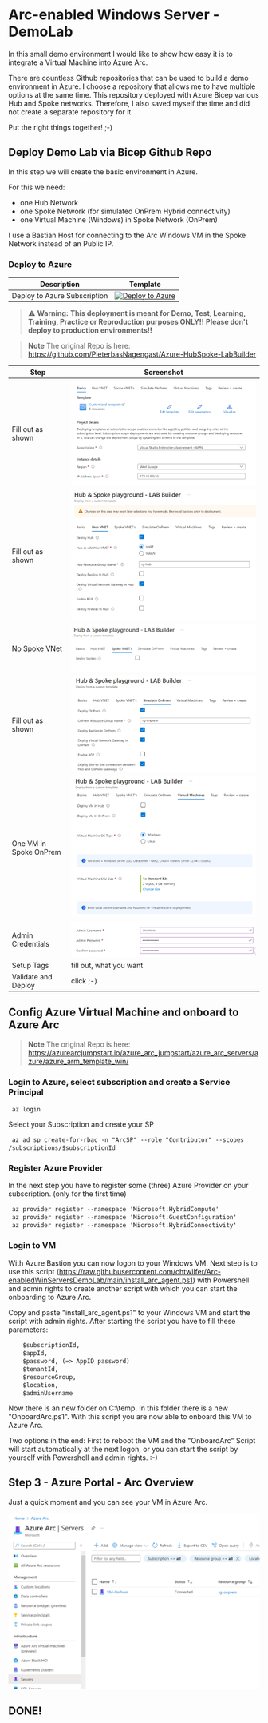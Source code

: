 # Arc-enabled Windows Server - DemoLab
In this small demo environment I would like to show how easy it is to integrate a Virtual Machine into Azure Arc.

There are countless Github repositories that can be used to build a demo environment in Azure. I choose a repository that allows me to have multiple options at the same time. This repository deployed with Azure Bicep various Hub and Spoke networks. Therefore, I also saved myself the time and did not create a separate repository for it.

Put the right things together! ;-)


## Deploy Demo Lab via Bicep Github Repo
In this step we will create the basic environment in Azure. 

For this we need:
- one Hub Network
- one Spoke Network (for simulated OnPrem Hybrid connectivity)
- one Virtual Machine (Windows) in Spoke Network (OnPrem)

I use a Bastian Host for connecting to the Arc Windows VM in the Spoke Network instead of an Public IP.


### Deploy to Azure

| Description | Template |
|---|---|
| Deploy to Azure Subscription |[![Deploy to Azure](https://aka.ms/deploytoazurebutton)](https://portal.azure.com/#blade/Microsoft_Azure_CreateUIDef/CustomDeploymentBlade/uri/https%3A%2F%2Fraw.githubusercontent.com%2FPieterbasNagengast%2FAzure-HubSpoke-LabBuilder%2Fmain%2FARM%2Fmain.json/uiFormDefinitionUri/https%3A%2F%2Fraw.githubusercontent.com%2FPieterbasNagengast%2FAzure-HubSpoke-LabBuilder%2Fmain%2FuiDefinition.json)|

> :warning: **Warning:**
> **This deployment is meant for Demo, Test, Learning, Training, Practice or Reproduction purposes ONLY!!**
> **Please don't deploy to production environments!!**

> **Note**
> The original Repo is here: https://github.com/PieterbasNagengast/Azure-HubSpoke-LabBuilder


|Step|Screenshot|
|-|-|
|Fill out as shown|![Step1](images/HubandSpokeBasisc_1.png)|
|Fill out as shown|![Step2](images/HubVNet_2.png)|
|No Spoke VNet|![Step3](images/SpokeVNet_3.PNG)|
|Fill out as shown|![Step4](images/OnPremVNet_.png)|
|One VM in Spoke OnPrem|![Step4](images/VirtualMachines_5.png)|
|Admin Credentials|![Step5](images/VirtualMachines_6.png)|
|Setup Tags|fill out, what you want|
|Validate and Deploy|click ;-)|



## Config Azure Virtual Machine and onboard to Azure Arc

> **Note**
> The original Repo is here: https://azurearcjumpstart.io/azure_arc_jumpstart/azure_arc_servers/azure/azure_arm_template_win/

### Login to Azure, select subscription and create a Service Principal

``` 
 az login
```
Select your Subscription and create your SP
```
 az ad sp create-for-rbac -n "ArcSP" --role "Contributor" --scopes /subscriptions/$subscriptionId
```


### Register Azure Provider
In the next step you have to register some (three) Azure Provider on your subscription. (only for the first time)
```  
 az provider register --namespace 'Microsoft.HybridCompute'
 az provider register --namespace 'Microsoft.GuestConfiguration'
 az provider register --namespace 'Microsoft.HybridConnectivity'
``` 


### Login to VM
With Azure Bastion you can now logon to your Windows VM. 
Next step is to use this script (https://raw.githubusercontent.com/chtwilfer/Arc-enabledWinServersDemoLab/main/install_arc_agent.ps1) with Powershell and admin rights to create another script with which you can start the onboarding to Azure Arc.


Copy and paste "install_arc_agent.ps1" to your Windows VM and start the script with admin rights. 
After starting the script you have to fill these parameters:
```
    $subscriptionId,
    $appId,
    $password, (=> AppID password)
    $tenantId,
    $resourceGroup,
    $location,
    $adminUsername
```
Now there is an new folder on C:\temp. In this folder there is a new "OnboardArc.ps1".
With this script you are now able to onboard this VM to Azure Arc. 

Two options in the end: First to reboot the VM and the "OnboardArc" Script will start automatically at the next logon, or you can start the script by yourself with Powershell and admin rights. :-)




## Step 3 - Azure Portal - Arc Overview
Just a quick moment and you can see your VM in Azure Arc.

![Arc Overview](images/Arc_VM_1.png)

## DONE!


